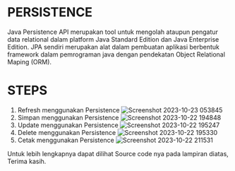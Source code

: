 # PERSISTENCE 
Java Persistence API merupakan tool untuk mengolah ataupun pengatur data relational dalam platform Java Standard Edition dan Java Enterprise Edition. JPA sendiri merupakan alat dalam pembuatan aplikasi berbentuk framework dalam pemrograman java dengan pendekatan Object Relational Maping (ORM).

# STEPS
1. Refresh menggunakan Persistence
    ![Screenshot 2023-10-23 053845](https://github.com/safriyamrn/PBO/assets/148854440/fab2e64f-7131-4ff4-9f88-d86f17763ecd)
3. Simpan menggunakan Persistence
   ![Screenshot 2023-10-22 194848](https://github.com/safriyamrn/PBO/assets/148854440/29f7fd1c-9b4b-46b7-83f3-cc12b3a1a8d8)
5. Update menggunakan Persistence
   ![Screenshot 2023-10-22 195247](https://github.com/safriyamrn/PBO/assets/148854440/368206a6-6902-4563-996f-a6fa6553acf3)
7. Delete menggunakan Persistence
   ![Screenshot 2023-10-22 195330](https://github.com/safriyamrn/PBO/assets/148854440/812c077c-abf8-43f6-bd33-f51b7836c7dd)
8. Cetak menggunakan Persistence
   ![Screenshot 2023-10-22 211531](https://github.com/safriyamrn/PBO/assets/148854440/04e36423-5b5a-4ca4-87d8-3ac49fcbe1a6)

Untuk lebih lengkapnya dapat dilihat Source code nya pada lampiran diatas, Terima kasih.
